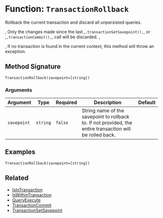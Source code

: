 [comment]: # (Note: This documentation is generated dynamically in the build process.  To modify the contents, change the javadoc on the _invoke method of the BIF class)

# Function: `TransactionRollback`

Rollback the current transaction and discard all unpersisted queries.

<p>,
 Only the changes made since the last ,<code>,transactionSetSavepoint(),</code>, or ,<code>,transactionCommit(),</code>, call will be discarded.
 ,<p>,
 If no transaction is found in the current context, this method will throw an exception.

## Method Signature

```
TransactionRollback(savepoint=[string])
```

### Arguments


| Argument | Type | Required | Description | Default |
|----------|------|----------|-------------|---------|
| `savepoint` | `string` | `false` | String name of the savepoint to rollback to. If not provided, the entire transaction will be rolled back. |  |

## Examples

```
TransactionRollback(savepoint=[string])
```

## Related

  * [IsInTransaction](./IsInTransaction.md)
  * [IsWithinTransaction](./IsWithinTransaction.md)
  * [QueryExecute](./QueryExecute.md)
  * [TransactionCommit](./TransactionCommit.md)
  * [TransactionSetSavepoint](./TransactionSetSavepoint.md)
